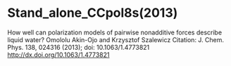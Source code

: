 # Stand_alone_CCpol8s(2013)
How well can polarization models of pairwise nonadditive forces describe liquid water?
Omololu Akin-Ojo and Krzysztof Szalewicz
Citation: J. Chem. Phys. 138, 024316 (2013); doi: 10.1063/1.4773821
http://dx.doi.org/10.1063/1.4773821
